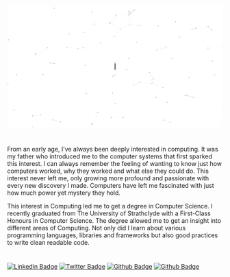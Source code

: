 <div align="center">
    <img alt="GIF" src="https://raw.githubusercontent.com/iamkhattar/iamkhattar/master/iamkhattar.gif" />
</div>

#

From an early age, I’ve always been deeply interested in computing. It was my father who introduced me to the computer systems that first sparked this interest. I can always remember the feeling of wanting to know just how computers worked, why they worked and what else they could do. This interest never left me, only growing more profound and passionate with every new discovery I made. Computers have left me fascinated with just how much power yet mystery they hold.

This interest in Computing led me to get a degree in Computer Science. I recently graduated from The University of Strathclyde with a First-Class Honours in Computer Science. The degree allowed me to get an insight into different areas of Computing. Not only did I learn about various programming languages, libraries and frameworks but also good practices to write clean readable code.

#

[![Linkedin Badge](https://img.shields.io/badge/-iamkhattar-blue?style=flat-square&logo=Linkedin&logoColor=white&link=https://www.linkedin.com/in/iamkhattar/)](https://www.linkedin.com/in/iamkhattar/)
[![Twitter Badge](https://img.shields.io/badge/-@iamkhattar-1ca0f1?style=flat-square&labelColor=1ca0f1&logo=twitter&logoColor=white&link=https://twitter.com/iamkhattar)](https://twitter.com/iamkhattar)
[![Github Badge](https://img.shields.io/badge/-iamkhattar-black?style=flat-square&logo=Github&logoColor=white&link=https://www.github.com/iamkhattar/)](https://www.github.com/iamkhattar/)
[![Github Badge](https://img.shields.io/badge/-iamkhattar-black?style=flat-square&logo=Website&logoColor=white&link=https://www.github.com/iamkhattar/)](https://www.github.com/iamkhattar/)
